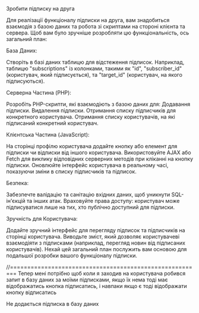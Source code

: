 Зробити підписку на друга

Для реалізації функціоналу підписки на друга, вам знадобиться взаємодія з базою даних та робота зі скриптами на стороні клієнта та сервера. Щоб вам було зручніше розробляти цю функціональність, ось загальний план:

База Даних:

Створіть в базі даних таблицю для відстеження підписок. Наприклад, таблицю "subscriptions" із колонками, такими як "id", "subscriber_id" (користувач, який підписується), та "target_id" (користувач, на якого підписуються).

Серверна Частина (PHP):

Розробіть PHP-скрипти, які взаємодіють з базою даних для:
Додавання підписки.
Видалення підписки.
Отримання списку підписчиків для конкретного користувача.
Отримання списку користувачів, на які підписаний конкретний користувач.

Клієнтська Частина (JavaScript):

На сторінці профілю користувача додайте кнопку або елемент для підписки чи відписки від іншого користувача.
Використовуйте AJAX або Fetch для виклику відповідних серверних методів при кліканні на кнопку підписки.
Оновлюйте інтерфейс користувача в реальному часі, показуючи зміни в списку підписчиків та підписок.

Безпека:

Забезпечте валідацію та санітацію вхідних даних, щоб уникнути SQL-ін'єкцій та інших атак.
Враховуйте права доступу: користувач може підписуватися лише на тих, хто публічно доступний для підписки.

Зручність для Користувача:

Додайте зручний інтерфейс для перегляду підписок та підписчиків на сторінці користувача.
Виводьте зміст, який дозволяє користувачеві взаємодіяти з підписками (наприклад, перегляд новин від підписаних користувачів).
Нехай цей загальний план послужить вам основою для подальшої розробки вашого функціоналу підписки.

//========================================================
Тепер мені потрібно щоб коли я заходив на користувача робився запит в базу даних за моїми підписками, якщо їх нема тоді має відображатись кнопка підписатись, і навпаки якщо є тоді відображати кнопку відписатись

Не додається підписка в базу даних

<!-- ЗБЕРЕЖЕННЯ КНОПОК БЕЗ ЛОКАЛСТОРЕДЖ -->

<!-- <script>
        // Функція для зміни стану кнопок
        function updateButtons(isSubscribed) {
            const subscribeButton = document.getElementById('subscribeButton');
            const unsubscribeButton = document.getElementById('unsubscribeButton');

            if (isSubscribed) {
                subscribeButton.style.display = 'none';
                unsubscribeButton.style.display = 'block';
            } else {
                unsubscribeButton.style.display = 'none';
                subscribeButton.style.display = 'block';
            }
        }

        // Функція для підписки на користувача
        async function subscribe(userId) {
            try {
                const response = await fetch('hack/subscription/add_subscription.php', {
                    method: 'POST',
                    headers: {
                        'Content-Type': 'application/json',
                    },
                    body: JSON.stringify({
                        subscriber_id: loggedInUserId,
                        target_user_id: userId
                    }),
                });

                if (response.ok) {
                    // Оновити інтерфейс
                    updateButtons(true);
                } else {
                    alert('Failed to subscribe');
                }
            } catch (error) {
                console.log(error);
                alert('Error in fetch request');
            }
        }

        // Функція для відписки від користувача
        async function unsubscribe(userId) {
            try {
                const response = await fetch('hack/subscription/remove_subscription.php', {
                    method: 'POST',
                    headers: {
                        'Content-Type': 'application/json',
                    },
                    body: JSON.stringify({
                        subscriber_id: loggedInUserId,
                        target_user_id: userId
                    }),
                });

                if (response.ok) {
                    // Оновити інтерфейс
                    updateButtons(false);
                } else {
                    alert('Failed to unsubscribe');
                }
            } catch (error) {
                console.log(error);
                alert('Error in fetch request');
            }
        }

        // Перевірка і встановлення стану при завантаженні сторінки
        document.addEventListener('DOMContentLoaded', async function() {
            // Отримати інформацію про підписки поточного користувача
            const currentUserSubscriptions = await getCurrentUserSubscriptions();

            console.log('currentUserSubscriptions', currentUserSubscriptions);

            // Перевірка і встановлення стану кнопок на основі інформації від сервера
            const userId = loggedInUserId;

            console.log('userId', userId);
            console.log('loggedInUserId', loggedInUserId);

            const isSubscribed = currentUserSubscriptions.some(user => user.id === userId);
            updateButtons(isSubscribed);
        });

        // Функція для отримання інформації про підписки поточного користувача
        async function getCurrentUserSubscriptions() {
            try {
                const response = await fetch('hack/subscription/get_subscriptions.php', {
                    method: 'POST',
                    headers: {
                        'Content-Type': 'application/json',
                    },
                    body: JSON.stringify({
                        user_id: loggedInUserId,
                    }),
                });

                if (response.ok) {
                    const result = await response.json();
                    return result || [];
                } else {
                    console.error('Failed to fetch user subscriptions');
                    return [];
                }
            } catch (error) {
                console.error('Error in fetch request', error);
                return [];
            }
        }
    </script> -->
